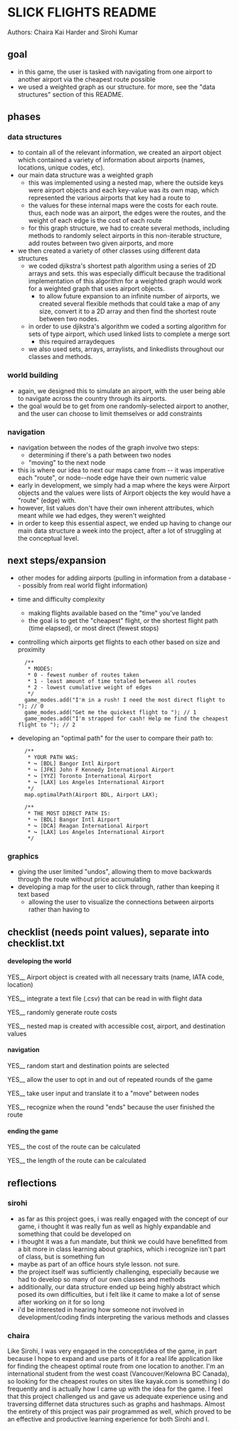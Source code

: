 # SLICK FLIGHTS README

Authors: Chaira Kai Harder and Sirohi Kumar

## goal

- in this game, the user is tasked with navigating from one airport to another airport via the cheapest route possible
- we used a weighted graph as our structure. for more, see the "data structures" section of this README. 

## phases

### data structures
- to contain all of the relevant information, we created an airport object which contained a variety of information about airports (names, locations, unique codes, etc). 
- our main data structure was a weighted graph
  - this was implemented using a nested map, where the outside keys were airport objects and each key-value was its own map, which represented the various airports that key had a route to
  - the values for these internal maps were the costs for each route. thus, each node was an airport, the edges were the routes, and the weight of each edge is the cost of each route
  - for this graph structure, we had to create several methods, including methods to randomly select airports in this non-iterable structure, add routes between two given airports, and more
- we then created a variety of other classes using different data structures
  - we coded djikstra's shortest path algorithm using a series of 2D arrays and sets. this was especially difficult because the traditional implementation of this algorithm for a weighted graph would work for a weighted graph that uses airport objects.
    - to allow future expansion to an infinite number of airports, we created several flexible methods that could take a map of any size, convert it to a 2D array and then find the shortest route between two nodes.
  - in order to use djikstra's algorithm we coded a sorting algorithm for sets of type airport, which used linked lists to complete a merge sort
    - this required arraydeques
  - we also used sets, arrays, arraylists, and linkedlists throughout our classes and methods. 

### world building

- again, we designed this to simulate an airport, with the user being able to navigate across the country through its airports. 
- the goal would be to get from one randomly-selected airport to another, and the user can choose to limit themselves or add constraints

### navigation

- navigation between the nodes of the graph involve two steps: 
	- determining if there's a path between two nodes
	- "moving" to the next node
- this is where our idea to next our maps came from -- it was imperative each "route", or node--node edge have their own numeric value
- early in development, we simply had a map where the keys were Airport objects and the values were lists of Airport objects the key would have a "route" (edge) with. 
- however, list values don't have their own inherent attributes, which meant while we had edges, they weren't weighted
- in order to keep this essential aspect, we ended up having to change our main data structure a week into the project, after a lot of struggling at the conceptual level. 

## next steps/expansion

- other modes for adding airports (pulling in information from a database -- possibly from real world flight information)
- time and difficulty complexity
	- making flights available based on the "time" you've landed
	- the goal is to get the "cheapest" flight, or the shortest flight path (time elapsed), or most direct (fewest stops)
- controlling which airports get flights to each other based on size and proximity
	
		/**
		 * MODES:
		 * 0 - fewest number of routes taken
		 * 1 - least amount of time totaled between all routes
		 * 2 - lowest cumulative weight of edges
		 */
		game_modes.add("I'm in a rush! I need the most direct flight to "); // 0
		game_modes.add("Get me the quickest flight to "); // 1
		game_modes.add("I'm strapped for cash! Help me find the cheapest flight to "); // 2


- developing an "optimal path" for the user to compare their path to:

		/**
		 * YOUR PATH WAS:
		 * ↪ [BDL] Bangor Intl Airport
		 * ↪ [JFK] John F Kennedy International Airport
		 * ↪ [YYZ] Toronto International Airport
		 * ↪ [LAX] Los Angeles International Airport
		 */
		map.optimalPath(Airport BDL, Airport LAX);
		
		/**
		 * THE MOST DIRECT PATH IS:
		 * ↪ [BDL] Bangor Intl Airport
		 * ↪ [DCA] Reagan International Airport
		 * ↪ [LAX] Los Angeles International Airport
		 */


### graphics

- giving the user limited "undos", allowing them to move backwards through the route without price accumulating
- developing a map for the user to click through, rather than keeping it text based
	- allowing the user to visualize the connections between airports rather than having to 
	

## checklist (needs point values), separate into checklist.txt

#### developing the world

YES__  Airport object is created with all necessary traits (name, IATA code, location)

YES__ integrate a text file (.csv) that can be read in with flight data

YES__ randomly generate route costs

YES__ nested map is created with accessible cost, airport, and destination values


#### navigation

YES__ random start and destination points are selected

YES__ allow the user to opt in and out of repeated rounds of the game 

YES__ take user input and translate it to a "move" between nodes

YES__ recognize when the round "ends" because the user finished the route

#### ending the game

YES__ the cost of the route can be calculated

YES__ the length of the route can be calculated


## reflections

### sirohi

- as far as this project goes, i was really engaged with the concept of our game, i thought it was really fun as well as highly expandable and something that could be developed on
- i thought it was a fun mandate, but think we could have benefitted from a bit more in class learning about graphics, which i recognize isn't part of class, but is something fun
- maybe as part of an office hours style lesson. not sure. 
- the project itself was sufficiently challenging, especially because we had to develop so many of our own classes and methods
- additionally, our data structure ended up being highly abstract which posed its own difficulties, but i felt like it came to make a lot of sense after working on it for so long
- i'd be interested in hearing how someone not involved in development/coding finds interpreting the various methods and classes 

### chaira

Like Sirohi, I was very engaged in the concept/idea of the game, in part because I hope to expand and use parts of it for a real life application like for finding the cheapest optimal route from one location to another. I'm an international student from the west coast (Vancouver/Kelowna BC Canada), so looking for the cheapest routes on sites like kayak.com is something I do frequently and is actually how I came up with the idea for the game. 
I feel that this project challenged us and gave us adequate experience using and traversing differnet data structures such as graphs and hashmaps. Almost the entirety of this project was pair programmed as well, which proved to be an effective and productive learning experience for both Sirohi and I.
